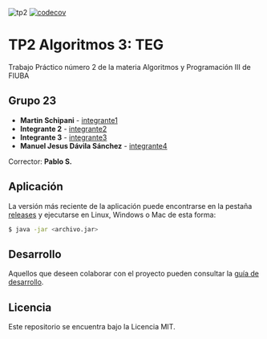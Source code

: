 ![tp2](https://github.com/Manu-jesus/Algo3_Tp2_TEG/actions/workflows/build.yml/badge.svg) [![codecov](https://codecov.io/gh/Manu-jesus/Algo3_Tp2_TEG/branch/master/graph/badge.svg)](https://codecov.io/gh/Manu-jesus/Algo3_Tp2_TEG)

# TP2 Algoritmos 3: TEG 

Trabajo Práctico número 2 de la materia Algoritmos y Programación III de FIUBA

## Grupo 23

* **Martin Schipani** - [integrante1](https://github.com/integrante1)
* **Integrante 2** - [integrante2](https://github.com/integrante2)
* **Integrante 3** - [integrante3](https://github.com/integrante3)
* **Manuel Jesus Dávila Sánchez** - [integrante4](https://github.com/Manu-jesus)

Corrector: **Pablo S.**

## Aplicación

La versión más reciente de la aplicación puede encontrarse en la pestaña [releases](https://github.com/Manu-jesus/Algo3_Tp2_TEG/releases/latest) y ejecutarse en Linux, Windows o Mac de esta forma:

```bash
$ java -jar <archivo.jar>
```

## Desarrollo

Aquellos que deseen colaborar con el proyecto pueden consultar la [guía de desarrollo](./docs/Desarrollo.md).

## Licencia

Este repositorio se encuentra bajo la Licencia MIT.


